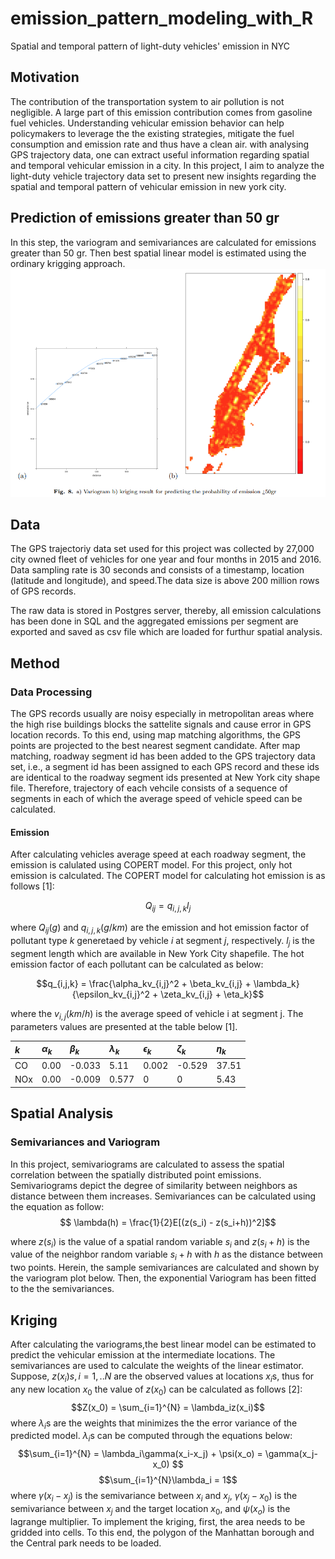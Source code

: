 # emission_pattern_modeling_with_R
Spatial and temporal pattern of light-duty vehicles' emission in NYC

## Motivation
The contribution of the transportation system to air pollution is not negligible. A large part of this emission contribution comes from gasoline fuel vehicles. Understanding vehicular emission behavior can help policymakers to leverage the the existing strategies, mitigate the fuel consumption and emission rate and thus have a clean air. with analysing GPS trajectory data, one can extract useful information regarding spatial and temporal vehicular emission in a city. In this project, I aim to analyze the light-duty vehicle trajectory data set to present new insights regarding the spatial and temporal pattern of vehicular emission in new york city. 

## Prediction of emissions greater than 50 gr
In this step, the variogram and semivariances are calculated for emissions greater than 50 gr.
Then best spatial linear model is estimated using the ordinary krigging approach.
![Algorithm](./figures/emission_prediction.png)

## Data
The GPS trajectoriy data set used for this project  was collected by 27,000 city owned fleet of vehicles for one year and four months in 2015 and 2016. Data sampling rate is 30 seconds and consists of a timestamp, location (latitude and longitude), and speed.The data size is above 200 million rows of GPS records.

The raw data is stored in Postgres server, thereby, all emission calculations has been done in SQL and the aggregated emissions per segment are exported and saved as csv file which are loaded for furthur spatial analysis. 
## Method
### Data Processing
The GPS records usually are noisy especially in metropolitan areas where the high rise buildings blocks the sattelite signals and cause error in GPS location records. To this end, using map matching algorithms, the GPS points are projected to the best nearest segment candidate. After map matching,  roadway segment id has been added to the GPS trajectory data set, i.e., a segment id has been assigned to each GPS record and these ids are identical to the roadway segment ids presented at New York city shape file. Therefore, trajectory of each vehcile consists of a sequence of segments in each of which the average speed of vehicle speed can be calculated. 
#### Emission
After calculating vehicles average speed at each roadway segment, the emission is calulated using COPERT model. For this project, only hot emission is calculated. The COPERT model for calculating hot emission is as follows [1]:

$$ Q_{ij} = q_{i,j,k} l_j $$

where $Q_{ij} (g)$ and $q_{i,j,k} (g/km)$ are the emission and hot emission factor of pollutant type $k$ generetaed by vehicle $i$ at segment $j$, respectively. $l_j$ is the segment length which are available in New York City shapefile.
The hot emission factor of each pollutant can be calculated as below:

$$q_{i,j,k} = \frac{\alpha_kv_{i,j}^2 + \beta_kv_{i,j} + \lambda_k}{\epsilon_kv_{i,j}^2 + \zeta_kv_{i,j} + \eta_k}$$

where the $v_{i,j} (km/h)$ is the average speed of vehicle i at segment j. The parameters values are presented at the table below [1].


|$k$|$\alpha_k$|$\beta_k$|$\lambda_k$|$\epsilon_k$|$\zeta_k$|$\eta_k$ 
|:-|:- | :- | :- | :- | :-|:-
|CO|0.00|-0.033|5.11|0.002|-0.529|37.51 
| NOx|0.00 | -0.009 | 0.577 | 0 | 0 | 5.43 



## Spatial Analysis
### Semivariances and Variogram
In this project, semivariograms are calculated to assess the spatial correlation between the spatially distributed point emissions. Semivariograms depict the degree of similarity between neighbors as distance between them increases. Semivariances can be calculated using the equation as follow:
$$ \lambda(h) = \frac{1}{2}E[(z(s_i) - z(s_i+h))^2]$$

where $z(s_i)$ is the value of a spatial random variable $s_i$ and $z(s_i + h)$ is the value of the neighbor random variable $s_i + h$ with $h$ as the distance between two points.
Herein, the sample semivariances are calculated and shown by the variogram plot below. Then, the exponential Variogram has been fitted to the the semivariances.   

## Kriging
After calculating the variograms,the best linear model can be estimated to predict the vehicular emission at the intermediate locations.  The semivariances are used to calculate the weights of the linear estimator. Suppose, $z(x_i)s, i=1,..N$ are the observed values at locations $x_i$s, thus for any new location $x_0$ the value of $z(x_0)$ can be calculated as follows [2]:
$$Z(x_0) = \sum_{i=1}^{N} = \lambda_iz(x_i)$$
where $\lambda_i$s are the weights that minimizes the the error variance of the predicted model. $\lambda_i$s can be computed through the equations below:
$$\sum_{i=1}^{N} = \lambda_i\gamma(x_i-x_j) + \psi(x_o) = \gamma(x_j-x_0) $$
$$\sum_{i=1}^{N}\lambda_i = 1$$
where $\gamma(x_i-x_j)$ is the semivariance between $x_i$ and $x_j$, $\gamma(x_j-x_0)$ is the semivariance between $x_j$ and the target location $x_0$, and $\psi(x_o)$ is the lagrange multiplier.
To implement the kriging, first, the area needs to be gridded into cells. To this end, the polygon of the Manhattan borough and the Central park needs to be loaded.